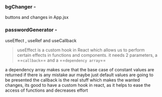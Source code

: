 ### bgChanger -
 buttons and changes in App.jsx
 
### passwordGenerator - 
useEffect , useRef and useCallback

> useEffect is a custom hook in React which allows us to perform certain effects 
> in functions and components. it needs 2 parameters, a ==`callback`== and a ==`dependency array`==

a dependency array makes sure that the base case of constant values are returned if 
there is any mistake aur maybe just default values are going to be presented
the callback is the real stuff which makes the wanted changes, its good to have a custom hook in
react, as it helps to ease the access of functions and decreases effort
